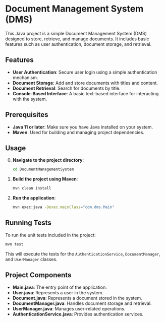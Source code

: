 # Document Management System (DMS)

This Java project is a simple Document Management System (DMS) designed to store, retrieve, and manage documents. It includes basic features such as user authentication, document storage, and retrieval.

## Features

- **User Authentication**: Secure user login using a simple authentication mechanism.
- **Document Storage**: Add and store documents with titles and content.
- **Document Retrieval**: Search for documents by title.
- **Console-Based Interface**: A basic text-based interface for interacting with the system.

## Prerequisites

- **Java 11 or later**: Make sure you have Java installed on your system.
- **Maven**: Used for building and managing project dependencies.

## Usage

0. **Navigate to the project directory**:
   ```bash
   cd DocumentManagementSystem
   ```
1. **Build the project using Maven**:
   ```bash
   mvn clean install
   ```
2. **Run the application**:
   ```bash
   mvn exec:java -Dexec.mainClass="com.dms.Main"
   ```

## Running Tests

To run the unit tests included in the project:

```bash
mvn test
```

This will execute the tests for the `AuthenticationService`, `DocumentManager`, and `UserManager` classes.

## Project Components

- **Main.java**: The entry point of the application.
- **User.java**: Represents a user in the system.
- **Document.java**: Represents a document stored in the system.
- **DocumentManager.java**: Handles document storage and retrieval.
- **UserManager.java**: Manages user-related operations.
- **AuthenticationService.java**: Provides authentication services.
